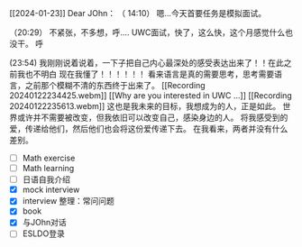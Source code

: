 [[2024-01-23]]
Dear JOhn：
  （  14:10）
    嗯...今天首要任务是模拟面试。


   （20:29）
     不紧张，不多想，呼....
     UWC面试，快了，这么快，这个月感觉什么也没干。
     呼

   (23:54)
     我刚刚说着说着，一下子把自己内心最深处的感受表达出来了！！在此之前我也不明白
     现在我懂了！！！！！！
     看来语言是真的需要思考，思考需要语言，之前那个模糊不清的东西终于出来了。
     [[Recording 20240122234425.webm]]
     [[Why are you interested in UWC ...]]
     [[Recording 20240122235613.webm]]
     这也是我未来的目标，我想成为的人，正是如此。
     世界或许并不需要被改变，但我依旧可以改变自己，感染身边的人。
     将我感受到的爱，传递给他们，然后他们也会将这份爱传递下去。
     在我看来，两者并没有什么差别。
     

- [ ] Math exercise
- [ ] Math learning
- [ ] 日语自我介绍
- [x] mock interview
- [x] interview 整理：常问问题
- [x] book
- [x] 与JOhn对话
- [ ] ESLDO登录